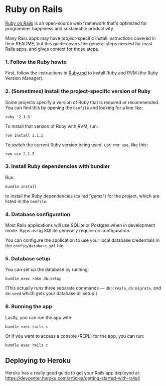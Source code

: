 Ruby on Rails
=============

[Ruby on Rails](https://rubyonrails.org) is an open-source web framework that's optimized for programmer happiness and sustainable productivity.

Many Rails apps may have project-specific install instructions covered in their README, but this guide covers the general steps needed for most Rails apps, and gives context for those steps.

### 1. Follow the Ruby howto

First, follow the instructions in [Ruby.md](https://github.com/codeforamerica/howto/blob/master/Ruby.md) to install Ruby and RVM (the Ruby Version Manager).

### 2. (Sometimes) Install the project-specific version of Ruby

Some projects specify a version of Ruby that is required or recommended. You can find this by opening the `Gemfile` and looking for a line like:

`ruby '2.1.5'`

To install that version of Ruby with RVM, run:

`rvm install 2.1.5`

To switch the current Ruby version being used, use `rvm use`, like this:

`rvm use 2.1.5`

### 3. Install Ruby dependencies with bundler

Run:

`bundle install`

to install the Ruby dependencies (called "gems") for the project, which are listed in the `Gemfile`.

### 4. Database configuration

Most Rails applications will use SQLite or Postgres when in development mode. Apps using SQLite generally require no configuration.

You can configure the application to use your local database credentials in the `config/database.yml` file.

### 5. Database setup

You can set up the database by running:

`bundle exec rake db:setup`

(This actually runs three separate commands — `db:create`, `db:migrate`, and `db:seed` which gets your database all setup.)


### 6. Running the app

Lastly, you can run the app with:

`bundle exec rails s`

Or if you want to access a console (REPL) for the app, you can run:

`bundle exec rails c`


## Deploying to Heroku

Heroku has a really good guide to get your Rails app deployed at: https://devcenter.heroku.com/articles/getting-started-with-rails4

